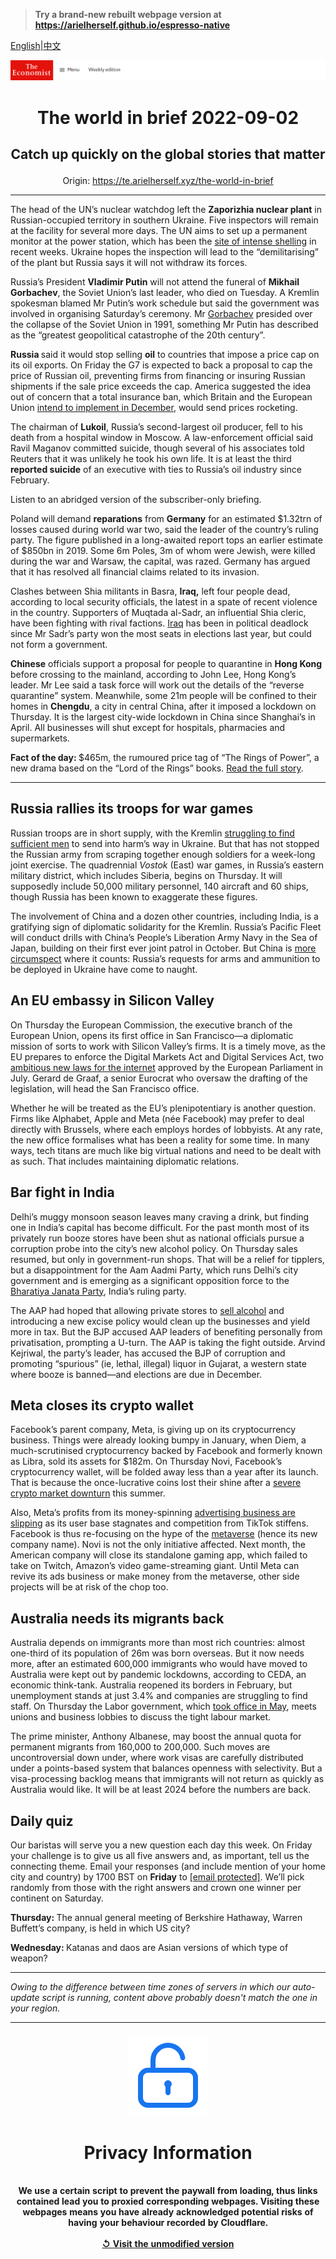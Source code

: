 > **Try a brand-new rebuilt webpage version at https://arielherself.github.io/espresso-native**

[English](https://github.com/arielherself/espresso/blob/main/README.md)|[中文](https://github-com.translate.goog/arielherself/espresso/blob/main/README.md?_x_tr_sl=en&_x_tr_tl=zh-CN&_x_tr_hl=zh-CN&_x_tr_pto=wapp)



![The Economist](menubar.png)

# <p align="center">The world in brief 2022-09-02</p>

## <p align="center">Catch up quickly on the global stories that matter</p>

<p align="center">Origin: <a href="https://te.arielherself.xyz/the-world-in-brief">https://te.arielherself.xyz/the-world-in-brief</a><hr>

The head of the UN’s nuclear watchdog left the <strong>Zaporizhia nuclear plant</strong> in Russian-occupied territory in southern Ukraine. Five inspectors will remain at the facility for several more days. The UN aims to set up a permanent monitor at the power station, which has been the [site of intense shelling](https://te.arielherself.xyz/the-economist-explains/2022/08/19/what-is-at-stake-at-ukraines-zaporizhia-nuclear-plant) in recent weeks. Ukraine hopes the inspection will lead to the “demilitarising” of the plant but Russia says it will not withdraw its forces.

Russia’s President <strong>Vladimir Putin</strong> will not attend the funeral of <strong>Mikhail Gorbachev</strong>, the Soviet Union’s last leader, who died on Tuesday. A Kremlin spokesman blamed Mr Putin’s work schedule but said the government was involved in organising Saturday’s ceremony. Mr [Gorbachev](https://te.arielherself.xyz/leaders/2022/08/31/mikhail-gorbachev-liberated-millions-even-if-he-didnt-set-out-to) presided over the collapse of the Soviet Union in 1991, something Mr Putin has described as the “greatest geopolitical catastrophe of the 20th century”.

<strong>Russia </strong>said it would stop selling <strong>oil</strong> to countries that impose a price cap on its oil exports. On Friday the G7 is expected to back a proposal to cap the price of Russian oil, preventing firms from financing or insuring Russian shipments if the sale price exceeds the cap. America suggested the idea out of concern that a total insurance ban, which Britain and the European Union [intend to implement in December](https://te.arielherself.xyz/finance-and-economics/2022/08/24/western-sanctions-will-eventually-impair-russias-economy), would send prices rocketing.

The chairman of <strong>Lukoil</strong>, Russia’s second-largest oil producer, fell to his death from a hospital window in Moscow. A law-enforcement official said Ravil Maganov committed suicide, though several of his associates told Reuters that it was unlikely he took his own life. It is at least the third <strong>reported suicide</strong> of an executive with ties to Russia’s oil industry since February.

Listen to an abridged version of the subscriber-only briefing.

Poland will demand <strong>reparations</strong> from <strong>Germany</strong> for an estimated $1.32trn of losses caused during world war two, said the leader of the country’s ruling party. The figure published in a long-awaited report tops an earlier estimate of $850bn in 2019. Some 6m Poles, 3m of whom were Jewish, were killed during the war and Warsaw, the capital, was razed. Germany has argued that it has resolved all financial claims related to its invasion.

Clashes between Shia militants in Basra, <strong>Iraq,</strong> left four people dead, according to local security officials, the latest in a spate of recent violence in the country. Supporters of Muqtada al-Sadr, an influential Shia cleric, have been fighting with rival factions. [Iraq](https://te.arielherself.xyz/middle-east-and-africa/2022/08/31/iraqs-political-deadlock-turns-violent) has been in political deadlock since Mr Sadr’s party won the most seats in elections last year, but could not form a government.

<strong>Chinese</strong> officials support a proposal for people to quarantine in <strong>Hong Kong</strong> before crossing to the mainland, according to John Lee, Hong Kong’s leader. Mr Lee said a task force will work out the details of the “reverse quarantine” system. Meanwhile, some 21m people will be confined to their homes in <strong>Chengdu</strong>, a city in central China, after it imposed a lockdown on Thursday. It is the largest city-wide lockdown in China since Shanghai’s in April. All businesses will shut except for hospitals, pharmacies and supermarkets.

<strong>Fact of the day: </strong>$465m, the rumoured price tag of “The Rings of Power”, a new drama based on the “Lord of the Rings” books. [Read the full story](https://te.arielherself.xyz/business/2022/08/21/game-of-thrones-v-lord-of-the-rings-a-tale-of-old-v-new-hollywood).

----------

## Russia rallies its troops for war games

Russian troops are in short supply, with the Kremlin [struggling to find sufficient men](https://te.arielherself.xyz/europe/2022/08/25/ukraine-and-russia-both-need-more-soldiers) to send into harm’s way in Ukraine. But that has not stopped the Russian army from scraping together enough soldiers for a week-long joint exercise. The quadrennial <em>Vostok </em>(East) war games, in Russia’s eastern military district, which includes Siberia, begins on Thursday. It will supposedly include 50,000 military personnel, 140 aircraft and 60 ships, though Russia has been known to exaggerate these figures. 

The involvement of China and a dozen other countries, including India, is a gratifying sign of diplomatic solidarity for the Kremlin. Russia’s Pacific Fleet will conduct drills with China’s People’s Liberation Army Navy in the Sea of Japan, building on their first ever joint patrol in October. But China is [more circumspect](https://te.arielherself.xyz/china/chinas-friendship-with-russia-has-boundaries-despite-what-their-leaders-say/21808197) where it counts: Russia’s requests for arms and ammunition to be deployed in Ukraine have come to naught.

## An EU embassy in Silicon Valley

On Thursday the European Commission, the executive branch of the European Union, opens its first office in San Francisco—a diplomatic mission of sorts to work with Silicon Valley’s firms. It is a timely move, as the EU prepares to enforce the Digital Markets Act and Digital Services Act, two [ambitious new laws for the internet](https://te.arielherself.xyz/business/2020/12/15/the-eu-unveils-its-plan-to-rein-in-big-tech) approved by the European Parliament in July. Gerard de Graaf, a senior Eurocrat who oversaw the drafting of the legislation, will head the San Francisco office. 

Whether he will be treated as the EU’s plenipotentiary is another question. Firms like Alphabet, Apple and Meta (née Facebook) may prefer to deal directly with Brussels, where each employs hordes of lobbyists. At any rate, the new office formalises what has been a reality for some time. In many ways, tech titans are much like big virtual nations and need to be dealt with as such. That includes maintaining diplomatic relations.

## Bar fight in India

Delhi’s muggy monsoon season leaves many craving a drink, but finding one in India’s capital has become difficult. For the past month most of its privately run booze stores have been shut as national officials pursue a corruption probe into the city’s new alcohol policy. On Thursday sales resumed, but only in government-run shops. That will be a relief for tipplers, but a disappointment for the Aam Aadmi Party, which runs Delhi’s city government and is emerging as a significant opposition force to the [Bharatiya Janata Party](https://te.arielherself.xyz/asia/2022/03/12/narendra-modis-party-triumphs-in-indias-bellwether-state), India’s ruling party.

The AAP had hoped that allowing private stores to [sell alcohol](https://te.arielherself.xyz/the-economist-explains/2017/04/28/how-liquor-shops-are-getting-around-indias-latest-booze-ban) and introducing a new excise policy would clean up the businesses and yield more in tax. But the BJP accused AAP leaders of benefiting personally from privatisation, prompting a U-turn. The AAP is taking the fight outside. Arvind Kejriwal, the party’s leader, has accused the BJP of corruption and promoting “spurious” (ie, lethal, illegal) liquor in Gujarat, a western state where booze is banned—and elections are due in December. 

## Meta closes its crypto wallet

Facebook’s parent company, Meta, is giving up on its cryptocurrency business. Things were already looking bumpy in January, when Diem, a much-scrutinised cryptocurrency backed by Facebook and formerly known as Libra, sold its assets for $182m. On Thursday Novi, Facebook’s cryptocurrency wallet, will be folded away less than a year after its launch. That is because the once-lucrative coins lost their shine after a [severe crypto market downturn](https://te.arielherself.xyz/finance-and-economics/2022/06/23/three-mechanisms-for-crypto-contagion) this summer. 

Also, Meta’s profits from its money-spinning [advertising business are slipping](https://te.arielherself.xyz/business/2022/07/28/the-online-ad-industry-is-being-shaken-up) as its user base stagnates and competition from TikTok stiffens. Facebook is thus re-focusing on the hype of the [metaverse](https://te.arielherself.xyz/culture/2022/07/27/in-the-metaverse-matthew-ball-explains-where-the-idea-came-from) (hence its new company name). Novi is not the only initiative affected. Next month, the American company will close its standalone gaming app, which failed to take on Twitch, Amazon’s video game-streaming giant. Until Meta can revive its ads business or make money from the metaverse, other side projects will be at risk of the chop too. 

## Australia needs its migrants back

Australia depends on immigrants more than most rich countries: almost one-third of its population of 26m was born overseas. But it now needs more, after an estimated 600,000 immigrants who would have moved to Australia were kept out by pandemic lockdowns, according to CEDA, an economic think-tank. Australia reopened its borders in February, but unemployment stands at just 3.4% and companies are struggling to find staff. On Thursday the Labor government, which [took office in May](https://te.arielherself.xyz/asia/2022/05/22/what-australias-new-government-will-do), meets unions and business lobbies to discuss the tight labour market.

The prime minister, Anthony Albanese, may boost the annual quota for permanent migrants from 160,000 to 200,000. Such moves are uncontroversial down under, where work visas are carefully distributed under a points-based system that balances openness with selectivity. But a visa-processing backlog means that immigrants will not return as quickly as Australia would like. It will be at least 2024 before the numbers are back. 

## Daily quiz

Our baristas will serve you a new question each day this week. On Friday your challenge is to give us all five answers and, as important, tell us the connecting theme. Email your responses (and include mention of your home city and country) by 1700 BST on <strong>Friday</strong> to [<span class="__cf_email__" data-cfemail="91c0e4f8ebd4e2e1e3f4e2e2fed1f4f2fefffefcf8e2e5bff2fefc">[email&#160;protected]</span>](https://mail.google.com/mail/?view=cm&amp;fs=1&amp;tf=1&amp;to=QuizEspresso@te.arielherself.xyz). We’ll pick randomly from those with the right answers and crown one winner per continent on Saturday. 

<strong>Thursday: </strong>The annual general meeting of Berkshire Hathaway, Warren Buffett’s company, is held in which US city?

<strong>Wednesday: </strong>Katanas and daos are Asian versions of which type of weapon?

----------

*Owing to the difference between time zones of servers in which our auto-update script is running, content above probably doesn't match the one in your region.*

|<br><div align="center"><img src="unlock.png" /><h1>Privacy Information</h1></div></br>We use a certain script to prevent the paywall from loading, thus links contained lead you to proxied corresponding webpages. Visiting these webpages means you have already acknowledged potential risks of having your behaviour recorded by Cloudflare.<br><br>[&#x21BA; Visit the unmodified version](README.raw.md)<br><br>|
|-----|
